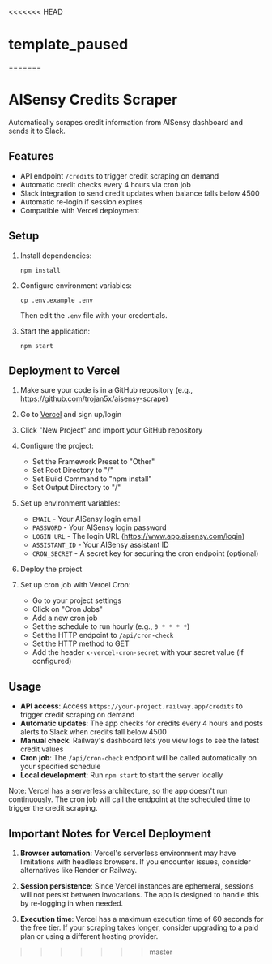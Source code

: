 <<<<<<< HEAD
# template_paused
=======
# AISensy Credits Scraper

Automatically scrapes credit information from AISensy dashboard and sends it to Slack.

## Features

- API endpoint `/credits` to trigger credit scraping on demand
- Automatic credit checks every 4 hours via cron job
- Slack integration to send credit updates when balance falls below 4500
- Automatic re-login if session expires
- Compatible with Vercel deployment

## Setup

1. Install dependencies:
   ```
   npm install
   ```

2. Configure environment variables:
   ```
   cp .env.example .env
   ```
   
   Then edit the `.env` file with your credentials.

3. Start the application:
   ```
   npm start
   ```

## Deployment to Vercel

1. Make sure your code is in a GitHub repository (e.g., https://github.com/trojan5x/aisensy-scrape)

2. Go to [Vercel](https://vercel.com/) and sign up/login

3. Click "New Project" and import your GitHub repository

4. Configure the project:
   - Set the Framework Preset to "Other"
   - Set Root Directory to "/"
   - Set Build Command to "npm install"
   - Set Output Directory to "/"

5. Set up environment variables:
   - `EMAIL` - Your AISensy login email
   - `PASSWORD` - Your AISensy login password
   - `LOGIN_URL` - The login URL (https://www.app.aisensy.com/login)
   - `ASSISTANT_ID` - Your AISensy assistant ID
   - `CRON_SECRET` - A secret key for securing the cron endpoint (optional)

6. Deploy the project

7. Set up cron job with Vercel Cron:
   - Go to your project settings
   - Click on "Cron Jobs"
   - Add a new cron job
   - Set the schedule to run hourly (e.g., `0 * * * *`)
   - Set the HTTP endpoint to `/api/cron-check`
   - Set the HTTP method to GET
   - Add the header `x-vercel-cron-secret` with your secret value (if configured)

## Usage

- **API access**: Access `https://your-project.railway.app/credits` to trigger credit scraping on demand
- **Automatic updates**: The app checks for credits every 4 hours and posts alerts to Slack when credits fall below 4500
- **Manual check**: Railway's dashboard lets you view logs to see the latest credit values
- **Cron job**: The `/api/cron-check` endpoint will be called automatically on your specified schedule
- **Local development**: Run `npm start` to start the server locally

Note: Vercel has a serverless architecture, so the app doesn't run continuously. The cron job will call the endpoint at the scheduled time to trigger the credit scraping.

## Important Notes for Vercel Deployment

1. **Browser automation**: Vercel's serverless environment may have limitations with headless browsers. If you encounter issues, consider alternatives like Render or Railway.

2. **Session persistence**: Since Vercel instances are ephemeral, sessions will not persist between invocations. The app is designed to handle this by re-logging in when needed.

3. **Execution time**: Vercel has a maximum execution time of 60 seconds for the free tier. If your scraping takes longer, consider upgrading to a paid plan or using a different hosting provider. 
>>>>>>> master
